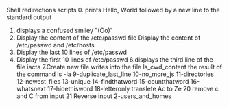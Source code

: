 Shell redirections scripts
0. prints Hello, World followed by a new line to the standard output
1. displays a confused smiley "(Ôo)\'
2. Display the content of the /etc/passwd file
Display the content of /etc/passwd and /etc/hosts
4. Display the last 10 lines of /etc/passwd
5. Display the first 10 lines of /etc/passwd
6.displays the third line of the file iacta
7.Create new file
writes into the file ls_cwd_content the result of the command ls -la
9-duplicate_last_line
10-no_more_js
11-directories
12-newest_files
13-unique
14-findthatword
15-countthatword
16-whatsnext
17-hidethisword
18-letteronly
translete Ac to Ze
20 remove c and C from input
21 Reverse input
2-users_and_homes
